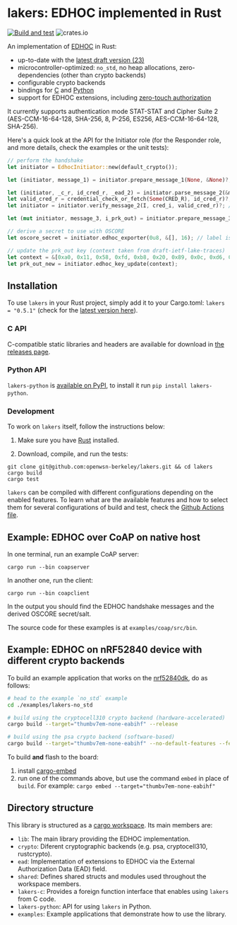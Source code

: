# lakers: EDHOC implemented in Rust

[![Build and test](https://github.com/openwsn-berkeley/lakers/actions/workflows/build-and-test.yml/badge.svg)](https://github.com/openwsn-berkeley/lakers/actions/workflows/build-and-test.yml)
![crates.io](https://img.shields.io/crates/v/lakers.svg)

An implementation of [EDHOC](https://datatracker.ietf.org/doc/draft-ietf-lake-edhoc/) in Rust:
- up-to-date with the [latest draft version (23)](https://datatracker.ietf.org/doc/draft-ietf-lake-edhoc/23/)
- microcontroller-optimized: `no_std`, no heap allocations, zero-dependencies (other than crypto backends)
- configurable crypto backends
- bindings for [C](https://github.com/openwsn-berkeley/lakers/releases/) and [Python](https://pypi.org/project/lakers-python/)
- support for EDHOC extensions, including [zero-touch authorization](https://datatracker.ietf.org/doc/draft-ietf-lake-authz/)

It currently supports authentication mode STAT-STAT and Cipher Suite 2 (AES-CCM-16-64-128, SHA-256, 8, P-256, ES256, AES-CCM-16-64-128, SHA-256).

Here's a quick look at the API for the Initiator role (for the Responder role, and more details, check the examples or the unit tests):
```rust
// perform the handshake
let initiator = EdhocInitiator::new(default_crypto());

let (initiator, message_1) = initiator.prepare_message_1(None, &None)?; // c_i and ead_1 are set to None

let (initiator, _c_r, id_cred_r, _ead_2) = initiator.parse_message_2(&message_2)?;
let valid_cred_r = credential_check_or_fetch(Some(CRED_R), id_cred_r)?; // CRED_R contains Responder's public key
let initiator = initiator.verify_message_2(I, cred_i, valid_cred_r)?; // I is Initiator's private key

let (mut initiator, message_3, i_prk_out) = initiator.prepare_message_3(CredentialTransfer::ByReference, &None)?; // no ead_3

// derive a secret to use with OSCORE
let oscore_secret = initiator.edhoc_exporter(0u8, &[], 16); // label is 0

// update the prk_out key (context taken from draft-ietf-lake-traces)
let context = &[0xa0, 0x11, 0x58, 0xfd, 0xb8, 0x20, 0x89, 0x0c, 0xd6, 0xbe, 0x16, 0x96, 0x02, 0xb8, 0xbc, 0xea];
let prk_out_new = initiator.edhoc_key_update(context);
```

## Installation

To use `lakers` in your Rust project, simply add it to your Cargo.toml: `lakers = "0.5.1"` (check for the [latest version here](https://crates.io/crates/lakers)).

### C API
C-compatible static libraries and headers are available for download in [the releases page](https://github.com/openwsn-berkeley/lakers/releases).

### Python API
`lakers-python` is [available on PyPI](https://pypi.org/project/lakers-python/), to install it run `pip install lakers-python`.

### Development
To work on `lakers` itself, follow the instructions below:

1. Make sure you have [Rust](https://www.rust-lang.org/tools/install) installed.

2. Download, compile, and run the tests:
```
git clone git@github.com:openwsn-berkeley/lakers.git && cd lakers
cargo build
cargo test
```

`lakers` can be compiled with different configurations depending on the enabled features. To learn what are the available features and how to select them for several configurations of build and test, check the [Github Actions file](./.github/workflows/rust.yml).

## Example: EDHOC over CoAP on native host

In one terminal, run an example CoAP server:
```
cargo run --bin coapserver
```

In another one, run the client:
```
cargo run --bin coapclient
```

In the output you should find the EDHOC handshake messages and the derived OSCORE secret/salt.

The source code for these examples is at `examples/coap/src/bin`.

## Example: EDHOC on nRF52840 device with different crypto backends

To build an example application that works on the [nrf52840dk](https://www.nordicsemi.com/Products/Development-hardware/nrf52840-dk), do as follows:

```bash
# head to the example `no_std` example
cd ./examples/lakers-no_std

# build using the cryptocell310 crypto backend (hardware-accelerated)
cargo build --target="thumbv7em-none-eabihf" --release

# build using the psa crypto backend (software-based)
cargo build --target="thumbv7em-none-eabihf" --no-default-features --features="crypto-psa, ead-none, rtt" --release

```

To build **and** flash to the board:
1. install [cargo-embed](https://crates.io/crates/cargo-embed)
1. run one of the commands above, but use the command `embed` in place of `build`. For example: `cargo embed --target="thumbv7em-none-eabihf"`

## Directory structure
This library is structured as a [cargo workspace](https://doc.rust-lang.org/book/ch14-03-cargo-workspaces.html).
Its main members are:

- `lib`: The main library providing the EDHOC implementation.
- `crypto`: Diferent cryptographic backends (e.g. psa, cryptocell310, rustcrypto).
- `ead`: Implementation of extensions to EDHOC via the External Authorization Data (EAD) field.
- `shared`: Defines shared structs and modules used throughout the workspace members.
- `lakers-c`: Provides a foreign function interface that enables using `lakers` from C code.
- `lakers-python`: API for using `lakers` in Python.
- `examples`: Example applications that demonstrate how to use the library.
